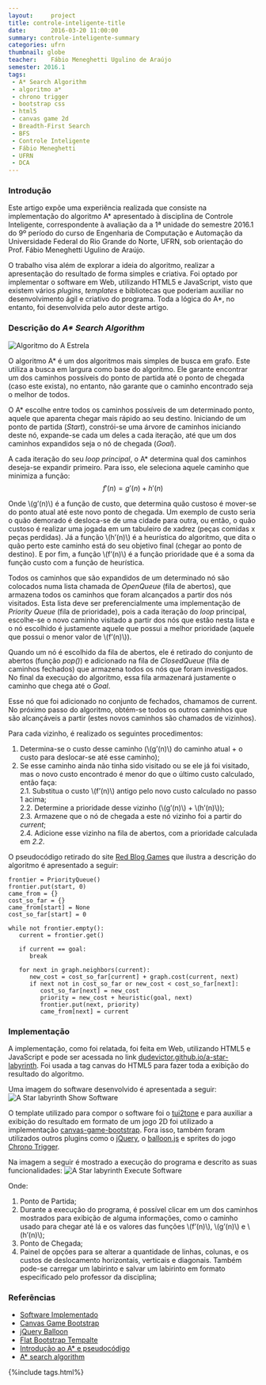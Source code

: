 ```yaml
---
layout:     project
title: controle-inteligente-title      
date:       2016-03-20 11:00:00
summary: controle-inteligente-summary   
categories: ufrn
thumbnail: globe
teacher:    Fábio Meneghetti Ugulino de Araújo
semester: 2016.1
tags:
 - A* Search Algorithm
 - algoritmo a*
 - chrono trigger
 - bootstrap css
 - html5
 - canvas game 2d
 - Breadth-First Search
 - BFS
 - Controle Inteligente
 - Fábio Meneghetti
 - UFRN
 - DCA
---
```

### Introdução
Este artigo expõe uma experiência realizada que consiste na implementação do algoritmo A* apresentado à disciplina 
de Controle Inteligente, correspondente à avaliação da a 1ª unidade do semestre 2016.1 do 9º período do curso de 
Engenharia de Computação e Automação da Universidade Federal do Rio Grande do Norte, UFRN, sob orientação do Prof. Fábio Meneghetti Ugulino de Araújo.

O trabalho visa além de explorar a ideia do algoritmo, realizar a apresentação do resultado de forma simples e criativa. 
Foi optado por implementar o software em Web, utilizando HTML5 e JavaScript, visto que existem vários _plugins_, _templates_
 e bibliotecas que poderiam auxiliar no desenvolvimento ágil e criativo do programa. 
 Toda a lógica do A*, no entanto, foi desenvolvida pelo autor deste artigo.
 
### Descrição do _A* Search Algorithm_
![Algoritmo do A Estrela][2]

O algoritmo A* é um dos algoritmos mais simples de busca em grafo. Este utiliza a busca em largura como base do algoritmo. 
Ele garante encontrar um dos caminhos possíveis do ponto de partida até o ponto de chegada (caso este exista), no entanto, 
não garante que o caminho encontrado seja o melhor de todos.

O A* escolhe entre todos os caminhos possíveis de um determinado ponto, aquele que aparenta chegar mais rápido ao seu destino. 
Iniciando de um ponto de partida (_Start_), constrói-se uma árvore de caminhos iniciando deste nó, expande-se cada um deles a cada iteração,
 até que um dos caminhos expandidos seja o nó de chegada (_Goal_).

A cada iteração do seu _loop principal_, o A* determina qual dos caminhos deseja-se expandir primeiro. 
Para isso, ele seleciona aquele caminho que minimiza a função:
$$ f'(n) = g'(n) + h'(n) $$

Onde \\(g’(n)\\) é a função de custo, que determina quão custoso é mover-se do ponto atual até este novo ponto de chegada.
 Um exemplo de custo seria o quão demorado é desloca-se de uma cidade para outra, ou então, o quão custoso é realizar 
 uma jogada em um tabuleiro de xadrez (peças comidas x peças perdidas). Já a função \\(h’(n)\\) é a heurística do algoritmo, 
 que dita o quão perto este caminho está do seu objetivo final (chegar ao ponto de destino). 
 E por fim, a função \\(f’(n)\\) é a função prioridade que é a soma da função custo com a função de heurística.
 
Todos os caminhos que são expandidos de um determinado nó são colocados numa lista chamada de _OpenQueue_ (fila de abertos),
 que armazena todos os caminhos que foram alcançados a partir dos nós visitados. 
 Esta lista deve ser preferencialmente uma implementação de _Priority Queue_ (fila de prioridade), 
 pois a cada iteração do _loop_ principal, escolhe-se o novo caminho visitado a partir dos nós que estão nesta lista 
 e o nó escolhido é justamente aquele que possui a melhor prioridade (aquele que possui o menor valor de \\(f’(n)\\)).
 
Quando um nó é escolhido da fila de abertos, ele é retirado do conjunto de abertos (função _pop()_) e 
adicionado na fila de _ClosedQueue_ (fila de caminhos fechados) que armazena todos os nós que foram investigados.
 No final da execução do algoritmo, essa fila armazenará justamente o caminho que chega até o _Goal_.
 
Esse nó que foi adicionado no conjunto de fechados, chamamos de current. No próximo passo do algoritmo, 
obtém-se todos os outros caminhos que são alcançáveis a partir (estes novos caminhos são chamados de vizinhos).  

Para cada vizinho, é realizado os seguintes procedimentos:

1. Determina-se o custo desse caminho (\\(g’(n)\\) do caminho atual + o custo para deslocar-se até esse caminho);
1. Se esse caminho ainda não tinha sido visitado ou se ele já foi visitado, mas o novo custo encontrado é menor do 
que o último custo calculado, então faça:<br />
    2.1. Substitua o custo \\(f’(n)\\) antigo pelo novo custo calculado no passo 1 acima;<br />
    2.2. Determine a prioridade desse vizinho (\\(g’(n)\\) + \\(h’(n)\\));<br />
    2.3. Armazene que o nó de chegada a este nó vizinho foi a partir do _current_;<br />
    2.4.  Adicione esse vizinho na fila de abertos, com a prioridade calculada em _2.2_.<br />

O pseudocódigo retirado do site [Red Blog Games][3] que ilustra a descrição do algoritmo é apresentado a seguir: 

```
frontier = PriorityQueue()
frontier.put(start, 0)
came_from = {}
cost_so_far = {}
came_from[start] = None
cost_so_far[start] = 0

while not frontier.empty():
   current = frontier.get()

   if current == goal:
      break
   
   for next in graph.neighbors(current):
      new_cost = cost_so_far[current] + graph.cost(current, next)
      if next not in cost_so_far or new_cost < cost_so_far[next]:
         cost_so_far[next] = new_cost
         priority = new_cost + heuristic(goal, next)
         frontier.put(next, priority)
         came_from[next] = current
```

### Implementação

A implementação, como foi relatada, foi feita em Web, utilizando HTML5 e JavaScript 
e pode ser acessada no link [dudevictor.github.io/a-star-labyrinth][1]. Foi usada a tag canvas do HTML5
 para fazer toda a exibição do resultado do algoritmo.
 
Uma imagem do software desenvolvido é apresentada a seguir: 
![A Star labyrinth Show Software][4]

O template utilizado para compor o software foi o [tui2tone][6] e para auxiliar a exibição do 
resultado em formato de um jogo 2D foi utilizado a implementação [canvas-game-bootstrap][7].
 Fora isso, também foram utilizados outros plugins como o [jQuery][8], 
 o [balloon.js][9] e sprites do jogo [Chrono Trigger][10].
 
Na imagem a seguir é mostrado a execução do programa e descrito as suas funcionalidades:
![A Star labyrinth Execute Software][5]

Onde:

1. Ponto de Partida;<br />
1. Durante a execução do programa, é possível clicar em um dos caminhos mostrados para 
    exibição de alguma informações, como o caminho usado para chegar até lá e os valores das 
    funções \\(f’(n)\\), \\(g’(n)\\) e \\(h’(n)\\);<br />
1. Ponto de Chegada;<br />
1. Painel de opções para se alterar a quantidade de linhas, colunas, e os custos de deslocamento 
    horizontais, verticais e diagonais. Também pode-se carregar um labirinto e salvar um 
    labirinto em formato especificado pelo professor da disciplina;<br />


### Referências
* [Software Implementado][1]
* [Canvas Game Bootstrap][7]
* [jQuery Balloon][9]
* [Flat Bootstrap Tempalte][6]
* [Introdução ao A* e pseudocódigo][11]
* [A* search algorithm][12]
 

{%include tags.html%}

[1]: http://dudevictor.github.io/a-star-labyrinth/
[2]: {{site.baseurl}}/assets/controle-inteligente/a-star-algorithm.png
[3]: http://www.redblobgames.com/pathfinding/a-star/introduction.html#astar
[4]: {{site.baseurl}}/assets/controle-inteligente/a-star-labyrinth-show.png
[5]: {{site.baseurl}}/assets/controle-inteligente/a-star-labyrinth-execute.png
[6]: http://tui2tone.github.io/flat-admin-bootstrap-templates/html/
[7]: https://github.com/jlongster/canvas-game-bootstrap
[8]: https://jquery.com/
[9]: http://file.urin.take-uma.net/jquery.balloon.js-Demo.html
[10]: http://www.spriters-resource.com/snes/chronotrigger/
[11]: http://www.redblobgames.com/pathfinding/a-star/introduction.html
[12]: https://en.wikipedia.org/wiki/A*_search_algorithm
